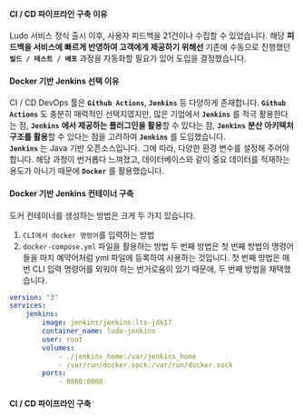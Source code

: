#### CI / CD 파이프라인 구축 이유
Ludo 서비스 정식 출시 이후, 사용자 피드백을 21건이나 수집할 수 있었습니다. 해당 **피드백을 서비스에 빠르게 반영하여 고객에게 제공하기 위해선** 기존에 수동으로 진행했던 **`빌드 / 테스트 / 배포`** 과정을 자동화할 필요가 있어 도입을 결정했습니다.

#### Docker 기반 Jenkins 선택 이유
CI / CD DevOps 툴은 **`Github Actions`**, **`Jenkins`** 등 다양하게 존재합니다. **`Github Actions`** 도 충분히 매력적인 선택지였지만, 많은 기업에서 **`Jenkins`** 를 적극 활용한다는 점, **`Jenkins`** **에서 제공하는 플러그인을 활용**할 수 있다는 점, **`Jenkins`** **분산 아키텍처 구조를 활용**할 수 있다는 점을 고려하여 **`Jenkins`** 를 도입했습니다.  
**`Jenkins`** 는 Java 기반 오픈소스입니다. 그에 따라, 다양한 환경 변수를 설정해 주어야 합니다. 해당 과정이 번거롭다 느껴졌고, 데이터베이스와 같이 중요 데이터를 적재하는 용도가 아니기 때문에 **`Docker`** 를 활용했습니다.

#### Docker 기반 Jenkins 컨테이너 구축
도커 컨테이너를 생성하는 방법은 크게 두 가지 있습니다.
1. `CLI에서 docker 명령어`를 입력하는 방법
2. `docker-compose.yml` 파일을 활용하는 방법
두 번째 방법은 첫 번째 방법의 명령어들을 마치 예약어처럼 yml 파일에 등록하여 사용하는 것입니다. 첫 번째 방법은 매번 CLI 입력 명령어를 외워야 하는 번거로움이 있기 때문에, 두 번째 방법을 채택했습니다.

```yml
version: "3"
services:
    jenkins:
        image: jenkins/jenkins:lts-jdk17
        container_name: ludo-jenkins
        user: root
        volumes:
            - ./jenkins_home:/var/jenkins_home
            - /var/run/docker.sock:/var/run/docker.sock
        ports:
            - 8080:8080
```


#### CI / CD 파이프라인 구축

